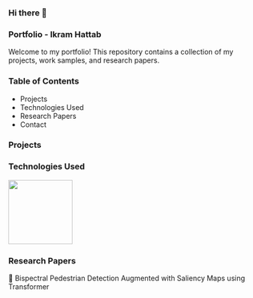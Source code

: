 <!--
**ikramelhattab/Ikramelhattab** is a ✨ _special_ ✨ repository because its `README.md` (this file) appears on your GitHub profile.

Here are some ideas to get you started:

- 🔭 I’m currently working on ...
- 🌱 I’m currently learning ...
- 👯 I’m looking to collaborate on ...
- 🤔 I’m looking for help with ...
- 💬 Ask me about ...
- 📫 How to reach me: ...
- 😄 Pronouns: ...
- ⚡ Fun fact: ...
-->
### Hi there 👋
### Portfolio - Ikram Hattab

Welcome to my portfolio! This repository contains a collection of my projects, work samples, and research papers.

### Table of Contents

- Projects
- Technologies Used
- Research Papers
- Contact

### Projects

### Technologies Used
<img src="https://github.com/mahozad/mahozad/blob/master/logo.svg" width="128"/>


### Research Papers

📜 Bispectral Pedestrian Detection Augmented with Saliency Maps using Transformer

